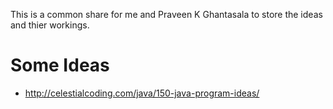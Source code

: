 This is a common share for me and Praveen K Ghantasala to store the ideas and thier workings.

Some Ideas
==========
* http://celestialcoding.com/java/150-java-program-ideas/ 
